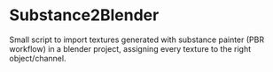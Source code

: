 # Substance2Blender
Small script to import textures generated with substance painter (PBR workflow) in a blender project, assigning every texture to the right object/channel.

